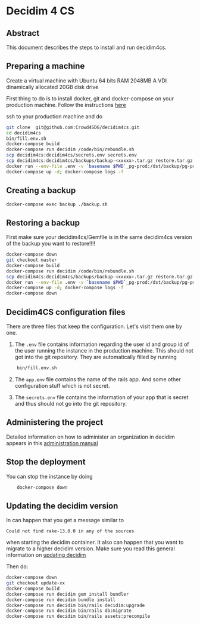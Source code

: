 # 
# Decidim 4 CS 

## Abstract

This document describes the steps to install and run decidim4cs.

## Preparing a machine 

Create a virtual machine with Ubuntu 64 bits RAM 2048MB A VDI dinamically allocated 20GB disk drive 

First thing to do is to install docker, git and docker-compose on your production machine. Follow the instructions [here](https://docs.docker.com/compose/install/)

ssh to your production machine and do 
```bash
git clone  git@github.com:Crowd4SDG/decidim4cs.git
cd decidim4cs
bin/fill.env.sh
docker-compose build
docker-compose run decidim /code/bin/rebundle.sh
scp decidim4cs:decidim4cs/secrets.env secrets.env
scp decidim4cs:decidim4cs/backups/backup-<xxxxx>.tar.gz restore.tar.gz
docker run --env-file .env -v `basename $PWD`_pg-prod:/dst/backup/pg-prod -v $PWD/decidim4cs/public:/dst/backup/public -v $PWD/decidim4cs/storage:/dst/backup/storage  -v $PWD/restore.tar.gz:/root/restore.tar.gz -v $PWD/bin/restore_backup.sh:/root/r.sh ubuntu /root/r.sh
docker-compose up -d; docker-compose logs -f 
```
## Creating a backup 

```bash
docker-compose exec backup ./backup.sh
```

## Restoring a backup

First make sure your decidim4cs/Gemfile is in the same decidim4cs version of the backup you want to restore!!!!

```bash
docker-compose down
git checkout master
docker-compose build
docker-compose run decidim /code/bin/rebundle.sh
scp decidim4cs:decidim4cs/backups/backup-<xxxxx>.tar.gz restore.tar.gz
docker run --env-file .env -v `basename $PWD`_pg-prod:/dst/backup/pg-prod -v $PWD/decidim4cs/public:/dst/backup/public -v $PWD/decidim4cs/storage:/dst/backup/storage  -v $PWD/restore.tar.gz:/root/restore.tar.gz -v $PWD/bin/restore_backup.sh:/root/r.sh ubuntu /root/r.sh
docker-compose up -d; docker-compose logs -f
docker-compose down
```

## Decidim4CS configuration files 

There are three files that keep the configuration. Let's visit them one by one. 

1. The `.env` file contains information regarding the user id and group id of the user running the instance in the production machine. This should not got into the git repository. They are automatically filled by running 
```bash
	bin/fill.env.sh
```
2. The `app.env` file contains the name of the rails app. And some other configuration stuff which is not secret. 

3. The `secrets.env` file contains the information of your app that is secret and thus should not go into the git repository. 


## Administering the project

Detailed information on how to administer an organization in decidim appears in this [administration manual](
https://decidim.org/pdf/Decidim_AdminManual_EN_0.10.pdf) 

## Stop the deployment

You can stop the instance by doing
```bash
	docker-compose down
```

## Updating the decidim version 

In can happen that you get a message similar to

```Could not find rake-13.0.0 in any of the sources```

when starting the decidim container. 
It also can happen that you want to migrate to a higher decidim version. 
Make sure you read this general information on [updating decidim](https://docs.decidim.org/en/install/update/)

Then do:

``` bash
docker-compose down
git checkout update-xx
docker-compose build
docker-compose run decidim gem install bundler
docker-compose run decidim bundle install
docker-compose run decidim bin/rails decidim:upgrade
docker-compose run decidim bin/rails db:migrate
docker-compose run decidim bin/rails assets:precompile
``` 

